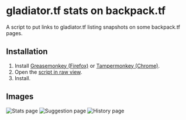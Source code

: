 # gladiator.tf stats on backpack.tf

A script to put links to gladiator.tf listing snapshots on some backpack.tf pages.

## Installation

1. Install [Greasemonkey (Firefox)](http://www.greasespot.net/) or [Tampermonkey (Chrome)](https://chrome.google.com/webstore/detail/tampermonkey/dhdgffkkebhmkfjojejmpbldmpobfkfo).
2. Open the [script in raw view](https://github.com/mninc/gladiator.tf-bot-owner-script/raw/master/gladiator.user.js).
3. Install.


## Images
![Stats page](https://cdn.discordapp.com/attachments/445162468541464576/787714168315707392/unknown.png)
![Suggestion page](https://cdn.discordapp.com/attachments/445162468541464576/787713469935386642/unknown.png)
![History page](https://cdn.discordapp.com/attachments/445162468541464576/787713984043155526/unknown.png)
